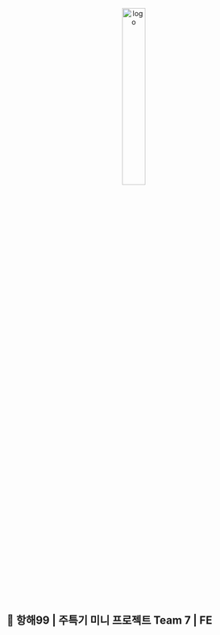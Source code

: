 <p align="center"><img width=30% alt="logo" src="https://github.com/modu-test-team7/modu-test-FE/assets/139518640/ef0a41dd-53da-4623-adc3-6ed0f58bdc3b"></p>

## 🚢 항해99 | 주특기 미니 프로젝트 Team 7 | FE
